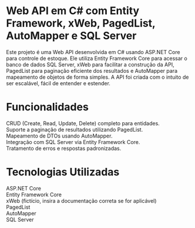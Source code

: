 # Web API em C# com Entity Framework, xWeb, PagedList, AutoMapper e SQL Server <br>
Este projeto é uma Web API desenvolvida em C# usando ASP.NET Core para controle de estoque. Ele utiliza Entity Framework Core para acessar o banco de dados SQL Server, xWeb para facilitar a construção da API, PagedList para paginação eficiente dos resultados e AutoMapper para mapeamento de objetos de forma simples. A API foi criada com o intuito de ser escalável, fácil de entender e estender.

# Funcionalidades <br>
CRUD (Create, Read, Update, Delete) completo para entidades. <br>
Suporte a paginação de resultados utilizando PagedList. <br>
Mapeamento de DTOs usando AutoMapper. <br>
Integração com SQL Server via Entity Framework Core. <br>
Tratamento de erros e respostas padronizadas. <br>

# Tecnologias Utilizadas
ASP.NET Core <br>
Entity Framework Core <br>
xWeb (fictício, insira a documentação correta se for aplicável) <br>
PagedList <br>
AutoMapper <br>
SQL Server <br>
